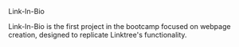 Link-In-Bio

Link-In-Bio is the first project in the bootcamp focused on webpage creation, designed to replicate Linktree's functionality.
